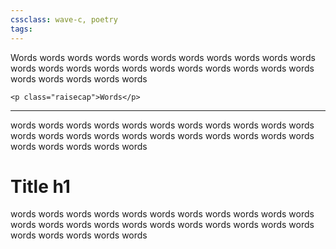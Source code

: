 ```yaml
---
cssclass: wave-c, poetry
tags: 
---
```



<p class="raisecap">Words words words words words words words words words
words words words words words words words words words words words words words words words words words words</p>

```
<p class="raisecap">Words</p>
```
---

words words words words words words words words words
words words words words words words words words words words words words words words words words words words

# Title h1
words words words words words words words words words
words words words words words words words words words words words words words words words words words words